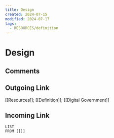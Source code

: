 ```yaml
---
title: Design
created: 2024-07-15
modified: 2024-07-17
tags:
  - RESOURCES/definition
---
```

# Design
## Comments

## Outgoing Link
[[Resources]]; [[Definition]]; [[Digital Government]]
## Incoming Link
```dataview
LIST
FROM [[]]
```
